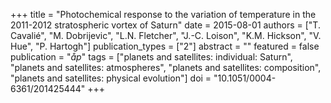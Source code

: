 +++
title = "Photochemical response to the variation of temperature in the 2011-2012 stratospheric vortex of Saturn"
date = 2015-08-01
authors = ["T. Cavalié", "M. Dobrijevic", "L.N. Fletcher", "J.-C. Loison", "K.M. Hickson", "V. Hue", "P. Hartogh"]
publication_types = ["2"]
abstract = ""
featured = false
publication = "*åp*"
tags = ["planets and satellites: individual: Saturn", "planets and satellites: atmospheres", "planets and satellites: composition", "planets and satellites: physical evolution"]
doi = "10.1051/0004-6361/201425444"
+++

